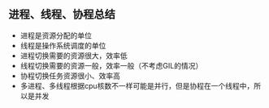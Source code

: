 ## 进程、线程、协程总结

- 进程是资源分配的单位
- 线程是操作系统调度的单位
- 进程切换需要的资源很大，效率低
- 线程切换需要的资源一般，效率一般（不考虑GIL的情况）
- 协程切换任务资源很小、效率高
- 多进程、多线程根据cpu核数不一样可能是并行，但是协程在一个线程中，所以是并发
